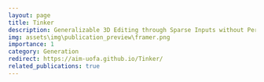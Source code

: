 ```yaml
---
layout: page
title: Tinker
description: Generalizable 3D Editing through Sparse Inputs without Per-Scene Finetuning
img: assets\img\publication_preview\framer.png
importance: 1
category: Generation
redirect: https://aim-uofa.github.io/Tinker/
related_publications: true
---
```


